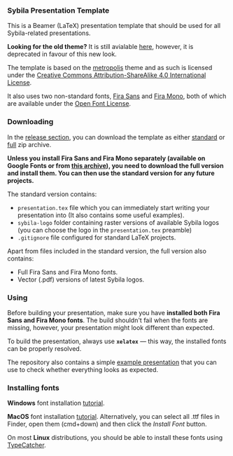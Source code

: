 ### Sybila Presentation Template

This is a Beamer (LaTeX) presentation template that should be used for all Sybila-related presentations.

**Looking for the old theme?** It is still avialable [here](https://github.com/sybila/beamer-theme/tree/v1.0), however, it is deprecated in favour of this new look.

The template is based on the [metropolis](https://github.com/matze/mtheme) theme and as such is licensed under the [Creative Commons Attribution-ShareAlike 4.0 International License](http://creativecommons.org/licenses/by-sa/4.0/).

It also uses two non-standard fonts, [Fira Sans](https://fonts.google.com/specimen/Fira+Sans) and [Fira Mono](https://fonts.google.com/specimen/Fira+Mono), both of which are available under the [Open Font License](http://scripts.sil.org/cms/scripts/page.php?site_id=nrsi&id=OFL).

### Downloading

In the [release section](https://github.com/sybila/presentation-template/releases/tag/v2.3), you can download the template as either [standard](https://github.com/sybila/presentation-template/releases/download/v2.3/presentation.zip) or [full](https://github.com/sybila/presentation-template/releases/download/v2.3/presentation-full.zip) zip archive.

**Unless you install Fira Sans and Fira Mono separately (available on Google Fonts or from [this archive](https://github.com/sybila/presentation-template/releases/download/v2.3/fonts.zip)), you need to download the full version and install them. You can then use the standard version for any future projects.**

The standard version contains:
 - `presentation.tex` file which you can immediately start writing your presentation into (It also contains some useful examples).
 - `sybila-logo` folder containing raster versions of available Sybila logos (you can choose the logo in the `presentation.tex` preamble) 
 - `.gitignore` file configured for standard LaTeX projects.
 
Apart from files included in the standard version, the full version also contains:
 - Full Fira Sans and Fira Mono fonts.
 - Vector (.pdf) versions of latest Sybila logos.
 
### Using
 
Before building your presentation, make sure you have **installed both Fira Sans and Fira Mono fonts**. The build shouldn't fail when the fonts are missing, however, your presentation might look different than expected.
 
To build the presentation, always use **`xelatex`** — this way, the installed fonts can be properly resolved.

The repository also contains a simple [example presentation](https://github.com/sybila/beamer-theme/blob/v2.3/presentation.pdf) that you can use to check whether everything looks as expected. 

### Installing fonts

**Windows** font installation [tutorial](https://support.microsoft.com/en-us/help/314960/how-to-install-or-remove-a-font-in-windows).

**MacOS** font installation [tutorial](https://support.apple.com/en-us/HT201722). Alternatively, you can select all .ttf files in Finder, open them (cmd+down) and then click the *Install Font* button.

On most **Linux** distributions, you should be able to install these fonts using [TypeCatcher](https://launchpad.net/typecatcher).
